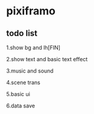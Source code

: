 # pixiframo

## todo list
1.show bg and lh[FIN]

2.show text and basic text effect

3.music and sound

4.scene trans

5.basic ui

6.data save